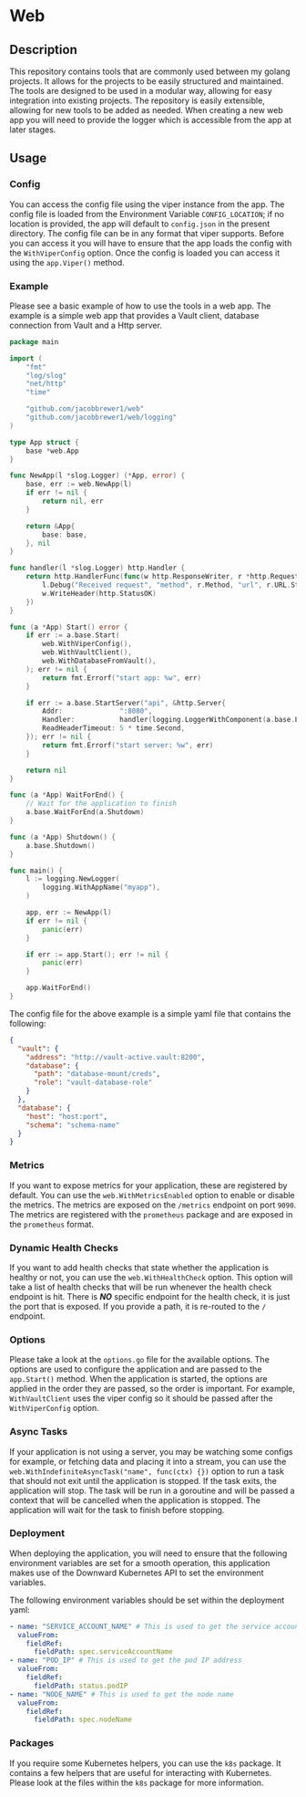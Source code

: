 # Web

## Description

This repository contains tools that are commonly used between my golang projects. It allows for the projects to be
easily structured and maintained. The tools are designed to be used in a modular way, allowing for easy integration into
existing projects. The repository is easily extensible, allowing for new tools to be added as needed. When creating a
new web app you will need to provide the logger which is accessible from the app at later stages.

## Usage

### Config

You can access the config file using the viper instance from the app. The config file is loaded from the Environment
Variable `CONFIG_LOCATION`; if no location is provided, the app will default to `config.json` in the present directory.
The config file can be in any format that viper supports. Before you can access it you will have to ensure that the app
loads the config with the `WithViperConfig` option. Once the config is loaded you can access it using the `app.Viper()`
method.

### Example

Please see a basic example of how to use the tools in a web app. The example is a simple web app that provides a Vault
client, database connection from Vault and a Http server.

```go
package main

import (
	"fmt"
	"log/slog"
	"net/http"
	"time"

	"github.com/jacobbrewer1/web"
	"github.com/jacobbrewer1/web/logging"
)

type App struct {
	base *web.App
}

func NewApp(l *slog.Logger) (*App, error) {
	base, err := web.NewApp(l)
	if err != nil {
		return nil, err
	}

	return &App{
		base: base,
	}, nil
}

func handler(l *slog.Logger) http.Handler {
	return http.HandlerFunc(func(w http.ResponseWriter, r *http.Request) {
		l.Debug("Received request", "method", r.Method, "url", r.URL.String())
		w.WriteHeader(http.StatusOK)
	})
}

func (a *App) Start() error {
	if err := a.base.Start(
		web.WithViperConfig(),
		web.WithVaultClient(),
		web.WithDatabaseFromVault(),
	); err != nil {
		return fmt.Errorf("start app: %w", err)
	}

	if err := a.base.StartServer("api", &http.Server{
		Addr:              ":8080",
		Handler:           handler(logging.LoggerWithComponent(a.base.Logger(), "api-handler")),
		ReadHeaderTimeout: 5 * time.Second,
	}); err != nil {
		return fmt.Errorf("start server: %w", err)
	}

	return nil
}

func (a *App) WaitForEnd() {
	// Wait for the application to finish
	a.base.WaitForEnd(a.Shutdown)
}

func (a *App) Shutdown() {
	a.base.Shutdown()
}

func main() {
	l := logging.NewLogger(
		logging.WithAppName("myapp"),
	)

	app, err := NewApp(l)
	if err != nil {
		panic(err)
	}

	if err := app.Start(); err != nil {
		panic(err)
	}

	app.WaitForEnd()
}
```

The config file for the above example is a simple yaml file that contains the following:

```json
{
  "vault": {
    "address": "http://vault-active.vault:8200",
    "database": {
      "path": "database-mount/creds",
      "role": "vault-database-role"
    }
  },
  "database": {
    "host": "host:port",
    "schema": "schema-name"
  }
}
```

### Metrics

If you want to expose metrics for your application, these are registered by default. You can use the
`web.WithMetricsEnabled` option to enable or disable the metrics. The metrics are exposed on the `/metrics` endpoint on
port `9090`. The metrics are registered with the `prometheus` package and are exposed in the `prometheus` format.

### Dynamic Health Checks

If you want to add health checks that state whether the application is healthy or not, you can use the
`web.WithHealthCheck` option. This option will take a list of health checks that will be run whenever the health check
endpoint is hit. There is **_NO_** specific endpoint for the health check, it is just the port that is exposed. If you
provide a path, it is re-routed to the `/` endpoint.

### Options

Please take a look at the `options.go` file for the available options. The options are used to configure the application
and are passed to the `app.Start()` method. When the application is started, the options are applied in the order they
are passed, so the order is important. For example, `WithVaultClient` uses the viper config so it should be passed after
the `WithViperConfig` option.

### Async Tasks

If your application is not using a server, you may be watching some configs for example, or fetching data and placing it
into a stream, you can use the `web.WithIndefiniteAsyncTask("name", func(ctx) {})` option to run a task that should not
exit until the application is stopped. If the task exits, the application will stop. The task will be run in a goroutine
and will be passed a context that will be cancelled when the application is stopped. The application will wait for the
task to finish before stopping.

### Deployment

When deploying the application, you will need to ensure that the following environment variables are set for a smooth
operation, this application makes use of the Downward Kubernetes API to set the environment variables.

The following environment variables should be set within the deployment yaml:

```yaml
- name: "SERVICE_ACCOUNT_NAME" # This is used to get the service account name; additionally, Vault will fail to initialize if this is not set.
  valueFrom:
    fieldRef:
      fieldPath: spec.serviceAccountName
- name: "POD_IP" # This is used to get the pod IP address
  valueFrom:
    fieldRef:
      fieldPath: status.podIP
- name: "NODE_NAME" # This is used to get the node name
  valueFrom:
    fieldRef:
      fieldPath: spec.nodeName
```

### Packages

If you require some Kubernetes helpers, you can use the `k8s` package. It contains a few helpers that are useful for
interacting with Kubernetes. Please look at the files within the `k8s` package for more information.
